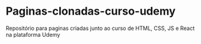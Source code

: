 # Paginas-clonadas-curso-udemy
 Repositório para paginas criadas junto ao curso de HTML, CSS, JS e React na plataforma Udemy
